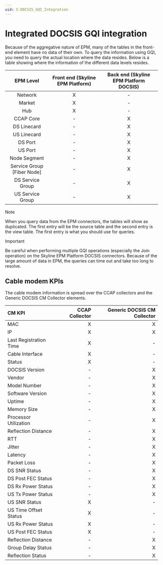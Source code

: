 ```yaml
---
uid: I-DOCSIS_GQI_Integration
---
```


# Integrated DOCSIS GQI integration

Because of the aggregative nature of EPM, many of the tables in the front-end element have no data of their own. To query the information using GQI, you need to query the actual location where the data resides. Below is a table showing where the information of the different data levels resides.

| EPM Level | Front end (Skyline EPM Platform) | Back end (Skyline EPM Platform DOCSIS) |
| :---: | :---: | :---: |
| Network | X | - |
| Market | X | - |
| Hub | X | - |
| CCAP Core | - | X |
| DS Linecard | - | X |
| US Linecard | - | X |
| DS Port | - | X |
| US Port | - | X |
| Node Segment | - | X |
| Service Group [Fiber Node] | - | X |
| DS Service Group | - | X |
| US Service Group | - | X |

> [!NOTE]
> When you query data from the EPM connectors, the tables will show as duplicated. The first entry will be the source table and the second entry is the view table. The first entry is what you should use for queries.

> [!IMPORTANT]
> Be careful when performing multiple GQI operations (especially the Join operation) on the Skyline EPM Platform DOCSIS connectors. Because of the large amount of data in EPM, the queries can time out and take too long to resolve.

## Cable modem KPIs

The cable modem information is spread over the CCAP collectors and the Generic DOCSIS CM Collector elements.

| CM KPI | CCAP Collector | Generic DOCSIS CM Collector |
| :--- | ---: | ---: |
| MAC | X | X |
| IP | X | X |
| Last Registration Time | X | - |
| Cable Interface | X | - |
| Status | X | - |
| DOCSIS Version | - | X |
| Vendor | - | X |
| Model Number | - | X |
| Software Version | - | X |
| Uptime | - | X |
| Memory Size | - | X |
| Processor Utilization | - | X |
| Reflection Distance | - | X |
| RTT | - | X |
| Jitter | - | X |
| Latency | - | X |
| Packet Loss | - | X |
| DS SNR Status | - | X |
| DS Post FEC Status | - | X |
| DS Rx Power Status | - | X |
| US Tx Power Status | - | X |
| US SNR Status | X | - |
| US Time Offset Status | X | - |
| US Rx Power Status | X | - |
| US Post FEC Status | X | - |
| Reflection Distance | - | X |
| Group Delay Status | - | X |
| Reflection Status | - | X |
